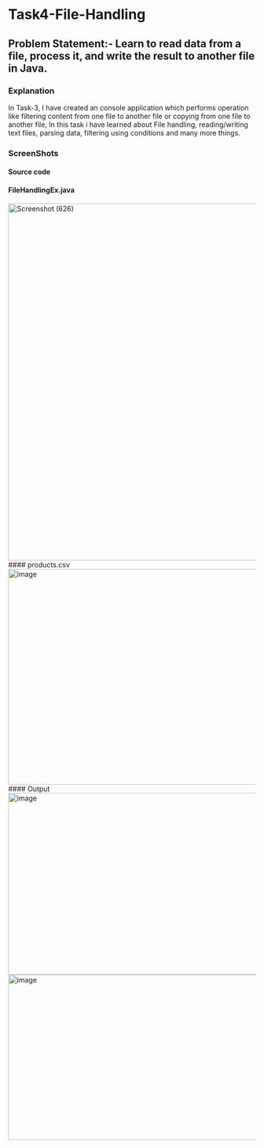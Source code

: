 # Task4-File-Handling
## Problem Statement:- Learn to read data from a file, process it, and write the result to another file in Java.
### Explanation
In Task-3, I have created an console application which performs operation like filtering content from one file to another file or copying from one file to another file, In this task i have learned about File handling, reading/writing text files, parsing data, filtering using conditions and many more things.
### ScreenShots
#### Source code
#### FileHandlingEx.java
<img width="1366" height="725" alt="Screenshot (626)" src="https://github.com/user-attachments/assets/0fce61e4-7903-4308-af4a-73a87c2e0f19" />
#### products.csv
<img width="698" height="438" alt="image" src="https://github.com/user-attachments/assets/01739a4b-0774-4750-a00d-dcd1eb96cdae" />
#### Output
<img width="612" height="369" alt="image" src="https://github.com/user-attachments/assets/64f9a0ea-12b5-4c33-be46-d7ddffe32ee1" />
<img width="519" height="336" alt="image" src="https://github.com/user-attachments/assets/b1974717-3e3a-4e50-9648-d16fcd7bfcd8" />
